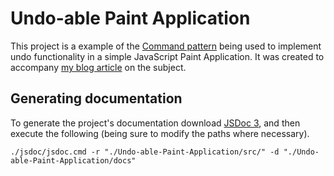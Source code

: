 Undo-able Paint Application
===========================
This project is a example of the [Command pattern][1] being used to implement undo functionality in a simple JavaScript Paint Application. It was created to accompany [my blog article][2] on the subject.

Generating documentation
------------------------
To generate the project's documentation download [JSDoc 3][3], and then execute the following (being sure to modify the paths where necessary).

    ./jsdoc/jsdoc.cmd -r "./Undo-able-Paint-Application/src/" -d "./Undo-able-Paint-Application/docs"


  [1]: https://en.wikipedia.org/wiki/Command_pattern
  [2]: http://www.flyingtophat.co.uk/blog/2014/02/25/undo-functionality.html
  [3]: https://github.com/jsdoc3/jsdoc.git
